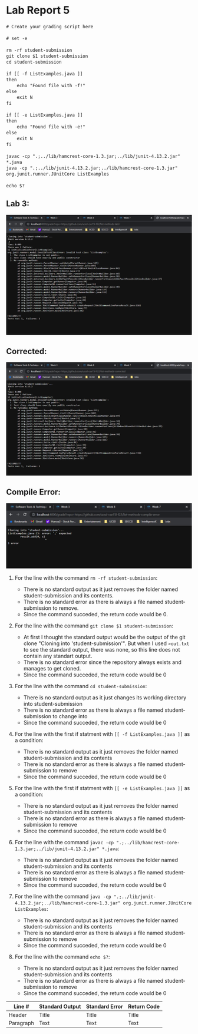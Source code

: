 # Lab Report 5


```
# Create your grading script here

# set -e

rm -rf student-submission
git clone $1 student-submission
cd student-submission

if [[ -f ListExamples.java ]]
then
    echo "Found file with -f!"
else
    exit N
fi

if [[ -e ListExamples.java ]]
then
    echo "Found file with -e!"
else
    exit N
fi

javac -cp ".;../lib/hamcrest-core-1.3.jar;../lib/junit-4.13.2.jar" *.java
java -cp ".;../lib/junit-4.13.2.jar;../lib/hamcrest-core-1.3.jar" org.junit.runner.JUnitCore ListExamples

echo $?
```
## Lab 3:

![Image](pictures\labReport5\listmeathodslab3.PNG)


## Corrected:

![Image](pictures\labReport5\lsitmeathodscorrected.PNG)


## Compile Error:

![Image](pictures\labReport5\listmeathodcompileerror.PNG)

1. For the line with the command `rm -rf student-submission`:
    - There is no standard output as it just removes the folder named student-submission and its contents.
    - There is no standard error as there is always a file named student-submission to remove.
    - Since the command succeded, the return code would be 0.

2. For the line with the command `git clone $1 student-submission`:
    - At first I thought the standard output would be the output of the git clone "Cloning into 'student-submission'". But when I used `>out.txt` to see the standard output, there was none, so this line does not contain any standart output.
    - There is no standard error since the repository always exists and manages to get cloned.
    - Since the command succeded, the return code would be 0
    
3. For the line with the command `cd student-submission`:
    - There is no standard output as it just changes its working directory into student-submission
    - There is no standard error as there is always a file named student-submission to change into
    - Since the command succeded, the return code would be 0
    
4. For the line with the first if statment with `[[ -f ListExamples.java ]]` as a condition:
    - There is no standard output as it just removes the folder named student-submission and its contents
    - There is no standard error as there is always a file named student-submission to remove
    - Since the command succeded, the return code would be 0
    
5. For the line with the first if statment with `[[ -e ListExamples.java ]]` as a condition:
    - There is no standard output as it just removes the folder named student-submission and its contents
    - There is no standard error as there is always a file named student-submission to remove
    - Since the command succeded, the return code would be 0
    
6. For the line with the command `javac -cp ".;../lib/hamcrest-core-1.3.jar;../lib/junit-4.13.2.jar" *.java`:
    - There is no standard output as it just removes the folder named student-submission and its contents
    - There is no standard error as there is always a file named student-submission to remove
    - Since the command succeded, the return code would be 0
    
7. For the line with the command `java -cp ".;../lib/junit-4.13.2.jar;../lib/hamcrest-core-1.3.jar" org.junit.runner.JUnitCore ListExamples`:
    - There is no standard output as it just removes the folder named student-submission and its contents
    - There is no standard error as there is always a file named student-submission to remove
    - Since the command succeded, the return code would be 0
    
8. For the line with the command `echo $?`:
    - There is no standard output as it just removes the folder named student-submission and its contents
    - There is no standard error as there is always a file named student-submission to remove
    - Since the command succeded, the return code would be 0
    

| Line # | Standard Output | Standard Error | Return Code |
| ----------- | ----------- | ----------- | ----------- |
| Header | Title | Title | Title |
| Paragraph | Text | Text | Text |